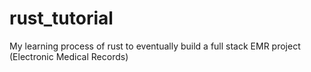 # rust_tutorial
My learning process of rust to eventually build a full stack EMR project (Electronic Medical Records)
